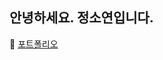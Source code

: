 ## 안녕하세요. 정소연입니다.

📄 [포트폴리오](https://smart-wallflower-ed0.notion.site/Happysoy-b60ec358308d42f8b3eb68fbfbaaf14c)
